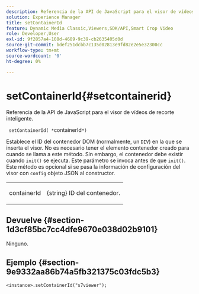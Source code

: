 ```yaml
---
description: Referencia de la API de JavaScript para el visor de vídeos de recorte inteligente.
solution: Experience Manager
title: setContainerId
feature: Dynamic Media Classic,Viewers,SDK/API,Smart Crop Video
role: Developer,User
exl-id: 9f2857a4-108d-4689-9c39-cb2635405d0d
source-git-commit: bdef251dcbb7c135d02813e9fd82e2e5e32300cc
workflow-type: tm+mt
source-wordcount: '0'
ht-degree: 0%

---
```


# setContainerId{#setcontainerid}

Referencia de la API de JavaScript para el visor de vídeos de recorte inteligente.

` setContainerId( *`containerId`*)`

Establece el ID del contenedor DOM (normalmente, un `DIV`) en la que se inserta el visor. No es necesario tener el elemento contenedor creado para cuando se llama a este método. Sin embargo, el contenedor debe existir cuando `init()` se ejecuta. Este parámetro se invoca antes de que `init()`. Este método es opcional si se pasa la información de configuración del visor con `config` objeto JSON al constructor.

<table id="table_896DFF34A68A403DB93A6D597461A573"> 
 <tbody> 
  <tr> 
   <td colname="col1"> <p> <span class="codeph"> <span class="varname"> containerId </span> </span> </p> </td> 
   <td colname="col2"> <p> <span class="codeph"> {string} </span> ID del contenedor. </p> </td> 
  </tr> 
 </tbody> 
</table>

## Devuelve {#section-1d3cf85bc7cc4dfe9670e038d02b9101}

Ninguno.

## Ejemplo {#section-9e9332aa86b74a5fb321375c03fdc5b3}

```
<instance>.setContainerId("s7viewer");
```
